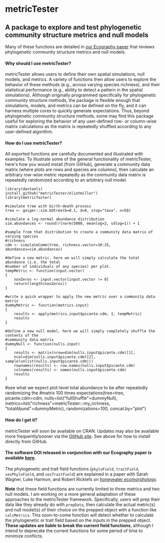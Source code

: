# metricTester
## A package to explore and test phylogenetic community structure metrics and null models

Many of these functions are detailed in [our Ecography paper](http://onlinelibrary.wiley.com/doi/10.1111/ecog.02070/abstract) that reviews phylogenetic community structure metrics and null models.

#### Why should I use metricTester?
metricTester allows users to define their own spatial simulations, null models, and metrics. A variety of functions then allow users to explore the behavior of these methods (e.g., across varying species richness), and their statistical performance (e.g., ability to detect a pattern in the spatial simulations). Although originally programmed specifically for phylogenetic community structure methods, the package is flexible enough that simulations, models, and metrics can be defined on the fly, and it can harness multiple cores to quickly generate expectations. Thus, beyond phylogenetic community structure methods, some may find this package useful for exploring the behavior of any user-defined row- or column-wise matrix calculations as the matrix is repeatedly shuffled according to any user-defined algorithm.

#### How do I use metricTester?
All exported functions are carefully documented and illustrated with examples. To illustrate some of the general functionality of metricTester, here's how you would install (from GitHub), generate a community data matrix (where plots are rows and species are columns), then calculate an arbitrary row-wise metric repeatedly as the community data matrix is repeatedly randomized according to an arbitrary null model.
```
library(devtools)
install_github("metricTester/eliotmiller")
library(metricTester)

#simulate tree with birth-death process
tree <- geiger::sim.bdtree(b=0.1, d=0, stop="taxa", n=50)

#simulate a log-normal abundance distribution
sim.abundances <- round(rlnorm(5000, meanlog=2, sdlog=1)) + 1

#sample from that distribution to create a community data matrix of varying species 
#richness
cdm <- simulateComm(tree, richness.vector=10:25, abundances=sim.abundances)

#define a new metric. here we will simply calculate the total abundance (i.e. the total
#number of individuals of any species) per plot.
tempMetric <- function(input.vector)
{
	nonZeros <- input.vector[input.vector != 0]
	return(length(nonZeros))
}

#write a quick wrapper to apply the new metric over a community data matrix
dummyMetric <- function(metrics.input)
{
	results <- apply(metrics.input$picante.cdm, 1, tempMetric)
	results
}

#define a new null model. here we will simply completely shuffle the contents of the
#community data matrix
dummyNull <- function(nulls.input)
{
	results <- matrix(nrow=dim(nulls.input$picante.cdm)[1],
	ncol=dim(nulls.input$picante.cdm)[2], sample(unlist(nulls.input$picante.cdm)))
	rownames(results) <- row.names(nulls.input$picante.cdm)
	colnames(results) <- names(nulls.input$picante.cdm)
	results
}
```
#see what we expect plot-level total abundance to be after repeatedly randomizing the
#matrix 100 times
expectations(tree=tree, picante.cdm=cdm, nulls=list("fullShuffle"=dummyNull),
metrics=list("richness"=metricTester:::my_richness, "totalAbund"=dummyMetric),
randomizations=100, concat.by="plot")

#### How do I get it?
metricTester will soon be available on CRAN. Updates may also be available more frequently/sooner via the [GitHub site](https://github.com/eliotmiller/metricTester/). See above for how to install directly from GitHub.

#### The software DOI released in conjunction with our Ecography paper is available [here](https://zenodo.org/badge/latestdoi/21050/eliotmiller/metricTester).

The phylogenetic and trait field functions (`phyloField`, `traitField`, `sesPhyloField`, and `sesTraitField`) are explained in a paper with Sarah Wagner, Luke Harmon, and Robert Ricklefs on [honeyeater ecomorphology](http://www.biorxiv.org/content/early/2015/12/14/034389).

**Note** that these field functions  are currently limited to three metrics and two null models. I am working on a more general adaptation of these approaches to the metricTester framework. Specifically, users will prep their data like they already do with `prepData`, then calculate the actual metric(s) and null model(s) of their choice on the prepped object with a function like `calcMetrics`. This soon-to-come function will detect whether to calculate the phylogenetic or trait field based on the inputs in the prepped object. **These updates are liable to break the current field functions**, although I intend to deprecate the current functions for some period of time to minimize conflicts.